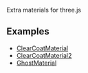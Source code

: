 Extra materials for three.js

## Examples

- [ClearCoatMaterial](http://yomotsu.github.io/ExtraMaterials/examples/ClearCoatMaterial.html)
- [ClearCoatMaterial2](http://yomotsu.github.io/ExtraMaterials/examples/ClearCoatMaterial2.html)
- [GhostMaterial](http://yomotsu.github.io/ExtraMaterials/examples/GhostMaterial.html)
